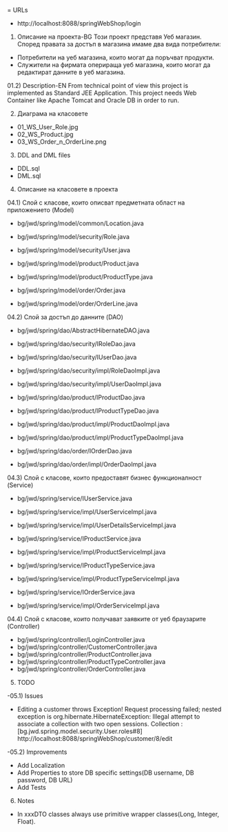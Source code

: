 = URLs
 - http://localhost:8088/springWebShop/login


01) Описание на проекта-BG
Този проект представя Уеб магазин.
Според правата за достъп в магазина имаме два вида потребители:
 - Потребители на уеб магазина, които могат да поръчват продукти.
 - Служители на фирмата оперираща уеб магазина, които могат да редактират данните в уеб магазина. 

01.2) Description-EN
From technical point of view this project is implemented as Standard JEE Application.
This project needs Web Container like Apache Tomcat and Oracle DB in order to run.

02) Диаграма на класовете
 - 01_WS_User_Role.jpg
 - 02_WS_Product.jpg
 - 03_WS_Order_n_OrderLine.png

03) DDL and DML files
 - DDL.sql
 - DML.sql


04) Описание на класовете в проекта

04.1) Слой с класове, които описват предметната област на приложението (Model)
 - bg/jwd/spring/model/common/Location.java

 - bg/jwd/spring/model/security/Role.java
 - bg/jwd/spring/model/security/User.java

 - bg/jwd/spring/model/product/Product.java
 - bg/jwd/spring/model/product/ProductType.java

 - bg/jwd/spring/model/order/Order.java
 - bg/jwd/spring/model/order/OrderLine.java

04.2) Слой за достъп до данните (DAO)
 - bg/jwd/spring/dao/AbstractHibernateDAO.java

 - bg/jwd/spring/dao/security/IRoleDao.java
 - bg/jwd/spring/dao/security/IUserDao.java
 - bg/jwd/spring/dao/security/impl/RoleDaoImpl.java
 - bg/jwd/spring/dao/security/impl/UserDaoImpl.java

 - bg/jwd/spring/dao/product/IProductDao.java
 - bg/jwd/spring/dao/product/IProductTypeDao.java
 - bg/jwd/spring/dao/product/impl/ProductDaoImpl.java
 - bg/jwd/spring/dao/product/impl/ProductTypeDaoImpl.java

 - bg/jwd/spring/dao/order/IOrderDao.java
 - bg/jwd/spring/dao/order/impl/OrderDaoImpl.java


04.3) Слой с класове, които предоставят бизнес функционалност (Service)
 - bg/jwd/spring/service/IUserService.java
 - bg/jwd/spring/service/impl/UserServiceImpl.java
 - bg/jwd/spring/service/impl/UserDetailsServiceImpl.java

 - bg/jwd/spring/service/IProductService.java
 - bg/jwd/spring/service/impl/ProductServiceImpl.java
   
 - bg/jwd/spring/service/IProductTypeService.java
 - bg/jwd/spring/service/impl/ProductTypeServiceImpl.java

 - bg/jwd/spring/service/IOrderService.java
 - bg/jwd/spring/service/impl/OrderServiceImpl.java


04.4) Слой с класове, които получават заявките от уеб брaузарите (Controller)
 - bg/jwd/spring/controller/LoginController.java
 - bg/jwd/spring/controller/CustomerController.java
 - bg/jwd/spring/controller/ProductController.java
 - bg/jwd/spring/controller/ProductTypeController.java
 - bg/jwd/spring/controller/OrderController.java


05) TODO

-05.1) Issues
 - Editing a customer throws Exception!
   Request processing failed; nested exception is org.hibernate.HibernateException: Illegal attempt to associate a collection with two open sessions. Collection : [bg.jwd.spring.model.security.User.roles#8]
   http://localhost:8088/springWebShop/customer/8/edit

-05.2) Improvements
 - Add Localization
 - Add Properties to store DB specific settings(DB username, DB password, DB URL)
 - Add Tests


06) Notes
 - In xxxDTO classes always use primitive wrapper classes(Long, Integer, Float).
